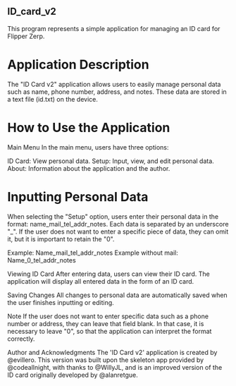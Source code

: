 ## ID_card_v2
This program represents a simple application for managing an ID card for Flipper Zerp.

# Application Description
The "ID Card v2" application allows users to easily manage personal data such as name, phone number, address, and notes. These data are stored in a text file (id.txt) on the device.

# How to Use the Application
Main Menu
In the main menu, users have three options:

ID Card: View personal data.
Setup: Input, view, and edit personal data.
About: Information about the application and the author.

# Inputting Personal Data
When selecting the "Setup" option, users enter their personal data in the format: name_mail_tel_addr_notes. Each data is separated by an underscore "_". If the user does not want to enter a specific piece of data, they can omit it, but it is important to retain the "0".

Example: Name_mail_tel_addr_notes
Example without mail: Name_0_tel_addr_notes

Viewing ID Card
After entering data, users can view their ID card. The application will display all entered data in the form of an ID card.

Saving Changes
All changes to personal data are automatically saved when the user finishes inputting or editing.

Note
If the user does not want to enter specific data such as a phone number or address, they can leave that field blank. In that case, it is necessary to leave "0", so that the application can interpret the format correctly.

Author and Acknowledgments
The 'ID Card v2' application is created by @evillero. This version was built upon the skeleton app provided by @codeallnight, with thanks to @WillyJL, and is an improved version of the ID card originally developed by @alanretgue.


